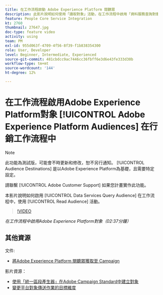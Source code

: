 ```yaml
---
title: 在工作流程啟動 Adobe Experience Platform 閱聽眾
description: 此影片說明如何使用「讀取對象」活動，在工作流程中啟用「資料服務查詢對象」。
feature: People Core Service Integration
kt: 2760
thumbnail: 27647.jpg
doc-type: feature video
activity: using
team: PM
exl-id: 955d063f-4709-4f56-8f39-f1b838354300
role: User, Developer
level: Beginner, Intermediate, Experienced
source-git-commit: 481cbdcc9ac7446cc36fbff6e3d6e43fe333d30b
workflow-type: tm+mt
source-wordcount: '144'
ht-degree: 12%

---
```


# 在工作流程啟用Adobe Experience Platform對象 [!UICONTROL Adobe Experience Platform Audiences] 在行銷工作流程中

>[!NOTE]
>
>此功能為測試版，可能會不時更新和修改，恕不另行通知。 [!UICONTROL Audience Destinations] 是以Adobe Experience Platform為基礎，且需要特定設定。
>
>請聯繫 [!UICONTROL Adobe Customer Support] 如果您計畫實作此功能。

本影片說明如何啟用 [!UICONTROL Data Services Query Audience] 在工作流程中，使用 [!UICONTROL Read Audience] 活動。

>[!VIDEO](https://video.tv.adobe.com/v/27647?quality=12)

*在工作流程中啟用Adobe Experience Platform對象（02:37分鐘）*

## 其他資源

文件:

* [將Adobe Experience Platform 閱聽眾獲取至 Campaign](https://experienceleague.adobe.com/docs/campaign-standard/using/integrating-with-adobe-cloud/adobe-experience-platform/aep-sources-destinations/ingest-aep-data.html)

影片資源：

* [使用「統一區段產生器」在Adobe Campaign Standard中建立對象](/help/profiles-and-audiences/audience-destinations/creating-audiences-using-segment-builder.md)
* [變更平台對象傳送作業的目標維度](/help/profiles-and-audiences/audience-destinations/changing-targeting-dimension.md)
